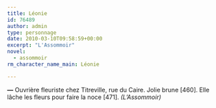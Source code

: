 ```yaml
---
title: Léonie
id: 76489
author: admin
type: personnage
date: 2010-03-10T09:58:59+00:00
excerpt: "L'Assommoir"
novel:
  - assommoir
rm_character_name_main: Léonie

---
```

**—** Ouvrière fleuriste chez Titreville, rue du Caire. Jolie brune [460]. Elle lâche les fleurs pour faire la noce [471]. _(L&rsquo;Assommoir)_
